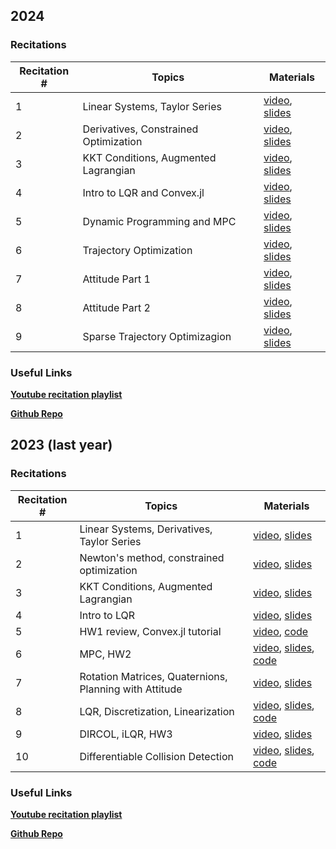 ## 2024
### Recitations
| Recitation #     | Topics|     Materials  |
| ----------- | ----------- |---           | 
| 1     |  Linear Systems, Taylor Series  |[video](https://youtu.be/97JZi5ztc3c?si=YyChhlIZy_MdUp89), [slides](https://github.com/Optimal-Control-16-745/recitations-2024/blob/main/1_19/1-19-recitation.pdf) |
| 2     |  Derivatives, Constrained Optimization  |[video](https://youtu.be/uk2hs1RgOak), [slides](https://github.com/Optimal-Control-16-745/recitations-2024/blob/main/1_26/1-26-recitation.pdf) |
| 3     |  KKT Conditions, Augmented Lagrangian  |[video](https://youtu.be/jyq7_GoT0H4), [slides](https://github.com/Optimal-Control-16-745/recitations-2024/blob/main/2_02/2-02-recitation.pdf) |
| 4     |  Intro to LQR and Convex.jl |[video](https://youtu.be/ScxZKBW44dY), [slides](https://github.com/Optimal-Control-16-745/recitations-2024/blob/main/2_09/2-09-recitation.pdf)  |
| 5     |  Dynamic Programming and MPC |[video](https://youtu.be/i-byLUF5oLI), [slides](https://github.com/Optimal-Control-16-745/recitations-2024/blob/main/2_16/2-16-recitation.pdf)  |
| 6     |  Trajectory Optimization |[video](https://youtu.be/ZExMm8DTcMw), [slides](https://github.com/Optimal-Control-16-745/recitations-2024/blob/main/2_23/2-23-recitation.pdf)  |
| 7     |  Attitude Part 1 |[video](https://youtu.be/vg15hN5b_mU), [slides](https://github.com/Optimal-Control-16-745/recitations-2024/blob/main/3_01/3-01-recitation.pdf)  |
| 8     |  Attitude Part 2 |[video](https://youtu.be/pXbu2YYBSmY), [slides](https://github.com/Optimal-Control-16-745/recitations-2024/blob/main/3_15/3-15-recitation.pdf)  |
| 9     |  Sparse Trajectory Optimizagion |[video](https://youtu.be/MGEW2YSjIBI), [slides](https://github.com/Optimal-Control-16-745/recitations-2024/blob/main/3_22/3-22-recitation.pdf)  |


### Useful Links 

[**Youtube recitation playlist**](https://www.youtube.com/playlist?list=PLR-CEg9er7kFfMQU9c3P8J77H3yKb4pTK)

[**Github Repo**](https://github.com/Optimal-Control-16-745/recitations-2024)

## 2023 (last year)

### Recitations

| Recitation #     | Topics|     Materials  |
| ----------- | ----------- |---           | 
| 1     |  Linear Systems, Derivatives, Taylor Series  |[video](https://youtu.be/EjAiRam95U4), [slides](https://github.com/Optimal-Control-16-745/recitations-2023/blob/main/1_20_recitation.pdf) |
| 2     |  Newton's method, constrained optimization  |[video](https://youtu.be/7Z1p-cj36_U), [slides](https://github.com/Optimal-Control-16-745/recitations-2023/blob/main/1_27_recitation.pdf) | 
| 3     |  KKT Conditions, Augmented Lagrangian  |[video](https://youtu.be/qGoGGSpg9Fs), [slides](https://github.com/Optimal-Control-16-745/recitations-2023/blob/main/2_02_recitation.pdf) | 
| 4     |  Intro to LQR |[video](https://youtu.be/Sv5dmh6Gjn0), [slides](https://github.com/Optimal-Control-16-745/recitations-2023/blob/main/2_10_recitation.pdf) | 
| 5     |  HW1 review, Convex.jl tutorial |[video](https://youtu.be/934sed8G_tA),       [code](https://github.com/Optimal-Control-16-745/recitations-2023/tree/main/2_17_recitation) | 
| 6     |  MPC, HW2 |[video](https://youtu.be/oB2haX6KW10), [slides](https://github.com/Optimal-Control-16-745/recitations-2023/blob/main/2_24_recitation/2_24_recitation.pdf), [code](https://github.com/Optimal-Control-16-745/recitations-2023/tree/main/2_24_recitation) | 
| 7     |  Rotation Matrices, Quaternions, Planning with Attitude  |[video](https://youtu.be/hw17MjP0LLo), [slides](https://github.com/Optimal-Control-16-745/recitations-2023/blob/main/3_2_recitation.pdf) | 
| 8     |  LQR, Discretization, Linearization |[video](https://youtu.be/O2dpemKCLWU), [slides](https://github.com/Optimal-Control-16-745/recitations-2023/blob/main/3_17_recitation/3_17_recitation.pdf), [code](https://github.com/Optimal-Control-16-745/recitations-2023/blob/main/3_17_recitation/rk4_jacobians.ipynb) | 
| 9     |  DIRCOL, iLQR, HW3  |[video](https://youtu.be/yGD4SsiRafE), [slides](https://github.com/Optimal-Control-16-745/recitations-2023/blob/main/3_24_recitation.pdf) | 
| 10     |  Differentiable Collision Detection  |[video](https://youtu.be/QLc0vrAigac), [slides](https://github.com/Optimal-Control-16-745/recitations-2023/blob/main/3_31_recitation/3_31_recitation.pdf), [code](https://github.com/Optimal-Control-16-745/recitations-2023/tree/main/3_31_recitation) | 

### Useful Links 

[**Youtube recitation playlist**](https://www.youtube.com/playlist?list=PLR-CEg9er7kH11A7Sg1rATCf5Noa7wauu)

[**Github Repo**](https://github.com/Optimal-Control-16-745/recitations-2023)
<!-- 1. [1/20 recitation (linear systems, derivatives, Taylor series)](https://youtu.be/EjAiRam95U4)
2. [1/27 recitation (Newton's method, constrained optimization)](https://youtu.be/7Z1p-cj36_U)
3. [2/2 recitation (KKT Conditions, Augmented Lagrangian)](https://youtu.be/qGoGGSpg9Fs)
4. [2/10 recitation (LQR pt. 1)](https://youtu.be/Sv5dmh6Gjn0)
5. [2/17 recitation (HW1 review, Convex.jl tutorial)](https://youtu.be/934sed8G_tA)
6. [2/24 recitation (MPC, HW2)](https://youtu.be/oB2haX6KW10)
7. [3/2 recitation (Rotation Matrices, Quaternions, Planning with Attitude)](https://youtu.be/hw17MjP0LLo)
8. [3/17 recitation (LQR, Discretization, Linearization)](https://youtu.be/O2dpemKCLWU)
9. [2/24 recitation (DIRCOL, iLQR, HW3)](https://youtu.be/yGD4SsiRafE)
10. [3/31 recitation (Collision Avoidance, DCOL)](https://youtu.be/QLc0vrAigac) -->
